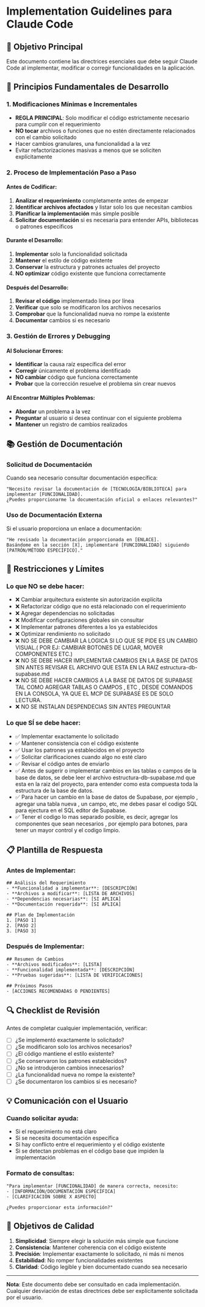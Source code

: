 # Implementation Guidelines para Claude Code

## 🎯 Objetivo Principal
Este documento contiene las directrices esenciales que debe seguir Claude Code al implementar, modificar o corregir funcionalidades en la aplicación.

## 🔧 Principios Fundamentales de Desarrollo

### 1. Modificaciones Mínimas e Incrementales
- **REGLA PRINCIPAL**: Solo modificar el código estrictamente necesario para cumplir con el requerimiento
- **NO tocar** archivos o funciones que no estén directamente relacionados con el cambio solicitado
- Hacer cambios granulares, una funcionalidad a la vez
- Evitar refactorizaciones masivas a menos que se soliciten explícitamente

### 2. Proceso de Implementación Paso a Paso

#### Antes de Codificar:
1. **Analizar el requerimiento** completamente antes de empezar
2. **Identificar archivos afectados** y listar solo los que necesitan cambios
3. **Planificar la implementación** más simple posible
4. **Solicitar documentación** si es necesaria para entender APIs, bibliotecas o patrones específicos

#### Durante el Desarrollo:
1. **Implementar** solo la funcionalidad solicitada
2. **Mantener** el estilo de código existente
3. **Conservar** la estructura y patrones actuales del proyecto
4. **NO optimizar** código existente que funciona correctamente

#### Después del Desarrollo:
1. **Revisar el código** implementado línea por línea
2. **Verificar** que solo se modificaron los archivos necesarios
3. **Comprobar** que la funcionalidad nueva no rompe la existente
4. **Documentar** cambios si es necesario

### 3. Gestión de Errores y Debugging

#### Al Solucionar Errores:
- **Identificar** la causa raíz específica del error
- **Corregir** únicamente el problema identificado
- **NO cambiar** código que funciona correctamente
- **Probar** que la corrección resuelve el problema sin crear nuevos

#### Al Encontrar Múltiples Problemas:
- **Abordar** un problema a la vez
- **Preguntar** al usuario si desea continuar con el siguiente problema
- **Mantener** un registro de cambios realizados

## 📚 Gestión de Documentación

### Solicitud de Documentación
Cuando sea necesario consultar documentación específica:

```
"Necesito revisar la documentación de [TECNOLOGÍA/BIBLIOTECA] para implementar [FUNCIONALIDAD]. 
¿Puedes proporcionarme la documentación oficial o enlaces relevantes?"
```

### Uso de Documentación Externa
Si el usuario proporciona un enlace a documentación:

```
"He revisado la documentación proporcionada en [ENLACE]. 
Basándome en la sección [X], implementaré [FUNCIONALIDAD] siguiendo [PATRÓN/MÉTODO ESPECÍFICO]."
```

## 🚫 Restricciones y Límites

### Lo que NO se debe hacer:
- ❌ Cambiar arquitectura existente sin autorización explícita
- ❌ Refactorizar código que no está relacionado con el requerimiento
- ❌ Agregar dependencias no solicitadas
- ❌ Modificar configuraciones globales sin consultar
- ❌ Implementar patrones diferentes a los ya establecidos
- ❌ Optimizar rendimiento no solicitado
- ❌ NO SE DEBE CAMBIAR LA LOGICA SI LO QUE SE PIDE ES UN CAMBIO VISUAL.( POR EJ: CAMBIAR BOTONES DE LUGAR, MOVER COMPONENTES ETC.)
- ❌ NO SE DEBE HACER IMPLEMENTAR CAMBIOS EN LA BASE DE DATOS SIN ANTES REVISAR EL ARCHIVO QUE ESTA EN LA RAIZ estructura-db-supabase.md
- ❌ NO SE DEBE HACER CAMBIOS A LA BASE DE DATOS DE SUPABASE TAL COMO AGREGAR TABLAS O CAMPOS , ETC , DESDE COMANDOS EN LA CONSOLA, YA QUE EL MCP DE SUPABASE ES DE SOLO LECTURA.
- ❌ NO SE INSTALAN DESPENDECIAS SIN ANTES PREGUNTAR

### Lo que SÍ se debe hacer:
- ✅ Implementar exactamente lo solicitado
- ✅ Mantener consistencia con el código existente
- ✅ Usar los patrones ya establecidos en el proyecto
- ✅ Solicitar clarificaciones cuando algo no esté claro
- ✅ Revisar el código antes de enviarlo
- ✅ Antes de sugerir o implementar cambios en las tablas o campos de la base de datos, se debe leer el archivo estructura-db-supabase.md que esta en la raiz del proyecto, para entender como esta compuesta toda la estructura de la base de datos.
- ✅ Para hacer un cambio en la base de datos de Supabase, por ejemplo , agregar una tabla nueva , un campo, etc, me debes pasar el codigo SQL para ejectura en el SQL editor de Supabase.
- ✅ Tener el codigo lo mas separado posible, es decir, agregar los componentes que sean necesarios , por ejemplo para botones, para tener un mayor control y el codigo limpio.
## 📋 Plantilla de Respuesta

### Antes de Implementar:
```
## Análisis del Requerimiento
- **Funcionalidad a implementar**: [DESCRIPCIÓN]
- **Archivos a modificar**: [LISTA DE ARCHIVOS]
- **Dependencias necesarias**: [SI APLICA]
- **Documentación requerida**: [SI APLICA]

## Plan de Implementación
1. [PASO 1]
2. [PASO 2]
3. [PASO 3]
```

### Después de Implementar:
```
## Resumen de Cambios
- **Archivos modificados**: [LISTA]
- **Funcionalidad implementada**: [DESCRIPCIÓN]
- **Pruebas sugeridas**: [LISTA DE VERIFICACIONES]

## Próximos Pasos
- [ACCIONES RECOMENDADAS O PENDIENTES]
```

## 🔍 Checklist de Revisión

Antes de completar cualquier implementación, verificar:

- [ ] ¿Se implementó exactamente lo solicitado?
- [ ] ¿Se modificaron solo los archivos necesarios?
- [ ] ¿El código mantiene el estilo existente?
- [ ] ¿Se conservaron los patrones establecidos?
- [ ] ¿No se introdujeron cambios innecesarios?
- [ ] ¿La funcionalidad nueva no rompe la existente?
- [ ] ¿Se documentaron los cambios si es necesario?

## 💡 Comunicación con el Usuario

### Cuando solicitar ayuda:
- Si el requerimiento no está claro
- Si se necesita documentación específica
- Si hay conflicto entre el requerimiento y el código existente
- Si se detectan problemas en el código base que impiden la implementación

### Formato de consultas:
```
"Para implementar [FUNCIONALIDAD] de manera correcta, necesito:
- [INFORMACIÓN/DOCUMENTACIÓN ESPECÍFICA]
- [CLARIFICACIÓN SOBRE X ASPECTO]

¿Puedes proporcionar esta información?"
```

## 🎯 Objetivos de Calidad

1. **Simplicidad**: Siempre elegir la solución más simple que funcione
2. **Consistencia**: Mantener coherencia con el código existente
3. **Precisión**: Implementar exactamente lo solicitado, ni más ni menos
4. **Estabilidad**: No romper funcionalidades existentes
5. **Claridad**: Código legible y bien documentado cuando sea necesario

---

**Nota**: Este documento debe ser consultado en cada implementación. Cualquier desviación de estas directrices debe ser explícitamente solicitada por el usuario.